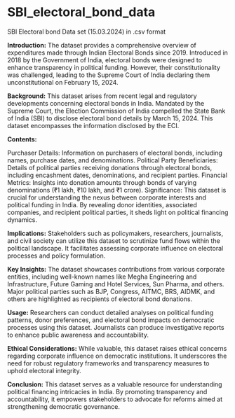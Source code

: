 # SBI_electoral_bond_data
SBI Electoral bond Data set (15.03.2024)  in .csv format 

**Introduction:**
The dataset provides a comprehensive overview of expenditures made through Indian Electoral Bonds since 2019. Introduced in 2018 by the Government of India, electoral bonds were designed to enhance transparency in political funding. However, their constitutionality was challenged, leading to the Supreme Court of India declaring them unconstitutional on February 15, 2024.

**Background:**
This dataset arises from recent legal and regulatory developments concerning electoral bonds in India. Mandated by the Supreme Court, the Election Commission of India compelled the State Bank of India (SBI) to disclose electoral bond details by March 15, 2024. This dataset encompasses the information disclosed by the ECI.

**Contents:**

Purchaser Details: Information on purchasers of electoral bonds, including names, purchase dates, and denominations.
Political Party Beneficiaries: Details of political parties receiving donations through electoral bonds, including encashment dates, denominations, and recipient parties.
Financial Metrics: Insights into donation amounts through bonds of varying denominations (₹1 lakh, ₹10 lakh, and ₹1 crore).
Significance:
This dataset is crucial for understanding the nexus between corporate interests and political funding in India. By revealing donor identities, associated companies, and recipient political parties, it sheds light on political financing dynamics.

**Implications:**
Stakeholders such as policymakers, researchers, journalists, and civil society can utilize this dataset to scrutinize fund flows within the political landscape. It facilitates assessing corporate influence on electoral processes and policy formulation.

**Key Insights:**
The dataset showcases contributions from various corporate entities, including well-known names like Megha Engineering and Infrastructure, Future Gaming and Hotel Services, Sun Pharma, and others. Major political parties such as BJP, Congress, AITMC, BRS, AIDMK, and others are highlighted as recipients of electoral bond donations.

**Usage:**
Researchers can conduct detailed analyses on political funding patterns, donor preferences, and electoral bond impacts on democratic processes using this dataset. Journalists can produce investigative reports to enhance public awareness and accountability.

**Ethical Considerations:**
While valuable, this dataset raises ethical concerns regarding corporate influence on democratic institutions. It underscores the need for robust regulatory frameworks and transparency measures to uphold electoral integrity.

**Conclusion:**
This dataset serves as a valuable resource for understanding political financing intricacies in India. By promoting transparency and accountability, it empowers stakeholders to advocate for reforms aimed at strengthening democratic governance.
